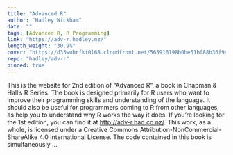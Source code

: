 ```yaml
---
title: "Advanced R"
author: "Hadley Wickham"
date: ""
tags: [Advanced R, R Programming]
link: "https://adv-r.hadley.nz/"
length_weight: "30.9%"
cover: "https://d33wubrfki0l68.cloudfront.net/565916198b0be51bf88b36f94b80c7ea67cafe7c/7f70b/cover.png"
repo: "hadley/adv-r"
pinned: true
---
```


This is the website for 2nd edition of “Advanced R”, a book in Chapman & Hall’s R Series. The book is designed primarily for R users who want to improve their programming skills and understanding of the language. It should also be useful for programmers coming to R from other languages, as help you to understand why R works the way it does. If you’re looking for the 1st edition, you can find it at http://adv-r.had.co.nz/. This work, as a whole, is licensed under a Creative Commons Attribution-NonCommercial-ShareAlike 4.0 International License. The code contained in this book is simultaneously  ...

